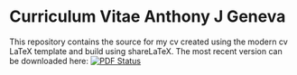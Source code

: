 Curriculum Vitae
Anthony J Geneva
==

This repository contains the source for my cv created using the modern cv LaTeX template and build using shareLaTeX.  The most recent version can be downloaded here:
[![PDF Status](https://www.sharelatex.com/github/repos/geneva/CV/builds/latest/badge.svg)](https://www.sharelatex.com/github/repos/geneva/CV/builds/latest/output.pdf)


